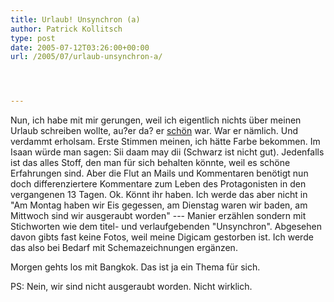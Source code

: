 ```yaml
---
title: Urlaub! Unsynchron (a)
author: Patrick Kollitsch
type: post
date: 2005-07-12T03:26:00+00:00
url: /2005/07/urlaub-unsynchron-a/




---
```

Nun, ich habe mit mir gerungen, weil ich eigentlich nichts über meinen Urlaub schreiben wollte, au?er da? er <a href="273">schön</a> war. War er nämlich. Und verdammt erholsam. Erste Stimmen meinen, ich hätte Farbe bekommen. Im Isaan würde man sagen: Sii daam may dii (Schwarz ist nicht gut). Jedenfalls ist das alles Stoff, den man für sich behalten könnte, weil es schöne Erfahrungen sind. Aber die Flut an Mails und Kommentaren benötigt nun doch differenziertere Kommentare zum Leben des Protagonisten in den vergangenen 13 Tagen. Ok. Könnt ihr haben. Ich werde das aber nicht in "Am Montag haben wir Eis gegessen, am Dienstag waren wir baden, am Mittwoch sind wir ausgeraubt worden" --- Manier erzählen sondern mit Stichworten wie dem titel- und verlaufgebenden "Unsynchron". Abgesehen davon gibts fast keine Fotos, weil meine Digicam gestorben ist. Ich werde das also bei Bedarf mit Schemazeichnungen ergänzen.

Morgen gehts los mit Bangkok. Das ist ja ein Thema für sich. 

PS: Nein, wir sind nicht ausgeraubt worden. Nicht wirklich.